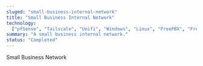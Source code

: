 ```yaml
---
sluged: "small-business-internal-network"
title: "Small Business Internal Network"
technology:
  ["pfSense", "Tailscale", "Unifi", "Windows", "Linux", "FreePBX", "FreeNAS"]
summary: "A small business internal network."
status: "Completed"
---
```


Small Business Network

